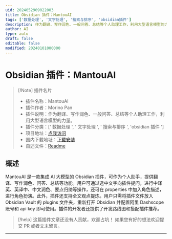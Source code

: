 ```yaml
---
uid: 2024052909022003
title: Obsidian 插件：MantouAI
tags: ['数据处理', '文字处理', '搜索与排序', 'obsidian插件']
description: 作为翻译、写作润色、一般问答、总结等个人助理工作，利用大型语言模型的力量。
author: AI
type: auto
draft: false
editable: false
modified: 20240101000000
---
```


# Obsidian 插件：MantouAI

> [!Note] 插件名片
> - 插件名称：MantouAI
> - 插件作者：Morino Pan
> - 插件说明：作为翻译、写作润色、一般问答、总结等个人助理工作，利用大型语言模型的力量。
> - 插件分类：[' 数据处理 ', ' 文字处理 ', ' 搜索与排序 ', 'obsidian 插件 ']
> - 项目地址：[点我访问](https://github.com/ravenSanstete/Obsidian-MantouAI)
> - 国内下载地址：[下载安装](https://pkmer.cn/products/plugin/pluginMarket/?mantou-ai)
> - 自述文件：[Readme](https://ghproxy.net/https://raw.githubusercontent.com/ravenSanstete/Obsidian-MantouAI/main/README.md)

## 概述

MantouAI 是一款集成 AI 大模型的 Obsidian 插件，可作为个人助手，提供翻译、写作润色、问答、总结等功能。用户可通过选中文字向插件提问，进行中译英、英译中、中文润色、要点归纳等操作，还可在 properties 中加入角色描述，进行角色扮演。此外，插件还支持全文观点提炼。用户只需将插件文件放入 Obsidian Vault 的 plugins 文件夹，重新打开 Obsidian 并配置阿里 Dashscope 账号和 api key 即可使用。插件的开发者还提供了开发路线图和搭配插件推荐。

> [!help]
> 这篇插件文章还没有人贡献，欢迎占坑！
> 如果您有好的想法欢迎提交 PR 或者文末留言。

---



